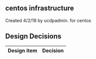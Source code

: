 ## centos infrastructure

Created 4/2/18 by ucdpadmin. for centos


## Design Decisions
| Design item                | Decision|
| :----------------------------------- | :--------------------------------------------------------------------------------|
